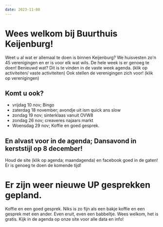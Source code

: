 ```yaml
---
date: 2023-11-08
---
```


# Wees welkom bij Buurthuis Keijenburg!
Weet u al wat er allemaal te doen is binnen Keijenburg?
We huisvesten zo'n 45 verenigingen en er is voor elk wat wils. De hele week is er genoeg te doen!
Benieuwd wat? Dit is te vinden in de vaste week agenda. (klik op activiteiten/ vaste activiteiten)
Ook stellen de verenigingen zich voor! (klik op verenigingen)

## Komt u ook?
- vrijdag 10 nov; Bingo
- zaterdag 18 november; avondje uit ism quick ans slow
- zondag 19 nov; sinterklaas vanuit OVW8
- zondag 26 nov; creaveres najaars markt
- Woensdag 29 nov; Koffie en goed gesprek. 

## En alvast voor in de agenda; Dansavond in kerststijl op 8 december!
Houd de site (klik op agenda; maandagenda) en facebook goed in de gaten! Er is genoeg te doen de komende tijd!

# Er zijn weer nieuwe UP gesprekken gepland.
Koffie en een goed gesprek. Niks is zo fijn als een bakje koffie en een gesprek met een ander. Even eruit, even een babbeltje.
Wees welkom, het is gratis. Kijk in de agenda op onze site voor alle data en info!
